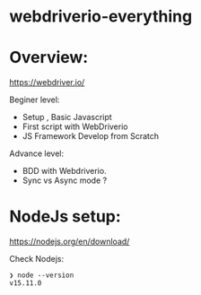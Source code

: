 # webdriverio-everything


# Overview:
https://webdriver.io/

Beginer level:

- Setup , Basic Javascript
- First script with WebDriverio
- JS Framework Develop from Scratch

Advance level:

- BDD with Webdriverio.
- Sync vs Async mode ?

# NodeJs setup:
https://nodejs.org/en/download/

Check Nodejs:

```
❯ node --version
v15.11.0
```
